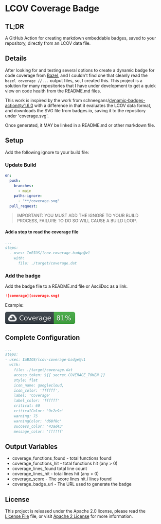 # LCOV Coverage Badge

## TL;DR

A GitHub Action for creating markdown embeddable badges, saved to your repository, directly from an LCOV data file.

## Details

After looking for and testing several options to create a dynamic badge
for code coverage from [Bazel](https://bazel.io), and I couldn't find one that
cleanly read the `bazel coverage //...` output files, so, I created this.
This project is a solution for many repositories that I have under development
to get a quick view on code health from the README.md files.

This work is inspired by the work from schneegans/dynamic-badges-action@v1.6.0
with a difference in that it evaluates the LCOV data format, and downloads
the SVG file from badges.io, saving it to the repository under 'coverage.svg'.

Once generated, it MAY be linked in a README.md or other markdown file.

## Setup

Add the following ignore to your build file:

### Update Build

```yaml
on:
  push:
    branches:
      - main
    paths-ignore:
      - "**/coverage.svg"
  pull_request:
```

> IMPORTANT: YOU MUST ADD THE IGNORE TO YOUR BUILD PROCESS, FAILURE TO DO SO WILL
> CAUSE A BUILD LOOP.

#### Add a step to read the coverage file

```yaml
...
steps:
  - uses: ImBIOS/lcov-coverage-badge@v1
    with:
      file: ./target/coverage.dat
```

### Add the badge

Add the badge file to a README.md file or AsciiDoc as a link.

```markdown
![coverage](coverage.svg)
```

Example:

![coverage](coverage.svg)

## Complete Configuration

```yaml
...
steps:
- uses: ImBIOS/lcov-coverage-badge@v1
  with:
    file: ./target/coverage.dat
    access_token: ${{ secret.COVERAGE_TOKEN }}
    style: flat
    icon_name: googlecloud,
    icon_color: 'ffffff',
    label: 'Coverage'
    label_color: 'ffffff'
    critical: 60
    criticalColor: '9c2c9c'
    warning: 75
    warningColor: 'd68f0c'
    success_color: '43ad43'
    message_color: 'ffffff'
```

## Output Variables

* coverage_functions_found - total functions found
* coverage_functions_hit - total functions hit (any > 0)
* coverage_lines_found total line count
* coverage_lines_hit - total lines hit (any > 0)
* coverage_score - The score lines hit / lines found
* coverage_badge_url - The URL used to generate the badge

## License

This project is released under the Apache 2.0 license,
please read the [License File](./LICENSE) file, or visit
[Apache 2 License](https://www.apache.org/licenses/LICENSE-2.0)
for more information.
